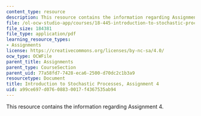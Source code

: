 ```yaml
---
content_type: resource
description: This resource contains the information regarding Assignment 4.
file: /ol-ocw-studio-app/courses/18-445-introduction-to-stochastic-processes-spring-2015/a99ce697d07608830017f4367535ab94_MIT18_445S15_homework4.pdf
file_size: 184381
file_type: application/pdf
learning_resource_types:
- Assignments
license: https://creativecommons.org/licenses/by-nc-sa/4.0/
ocw_type: OCWFile
parent_title: Assignments
parent_type: CourseSection
parent_uid: 77a58fd7-7428-eca6-2500-d70dc2c1b3a9
resourcetype: Document
title: Introduction to Stochastic Processes, Assignment 4
uid: a99ce697-d076-0883-0017-f4367535ab94
---
```

This resource contains the information regarding Assignment 4.